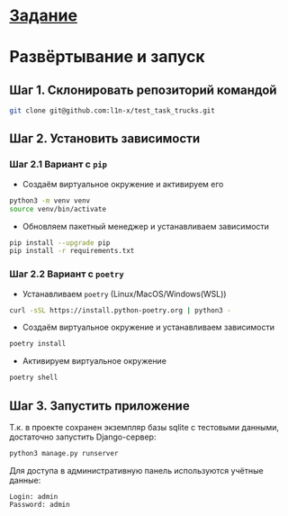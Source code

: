 # [Задание](Task.md)
# Развёртывание и запуск

## Шаг 1. Склонировать репозиторий командой

```bash
git clone git@github.com:l1n-x/test_task_trucks.git
```

## Шаг 2. Установить зависимости

### Шаг 2.1 Вариант с `pip`

- Создаём виртуальное окружение и активируем его
```bash
python3 -m venv venv
source venv/bin/activate
```

- Обновляем пакетный менеджер и устанавливаем зависимости
```bash
pip install --upgrade pip
pip install -r requirements.txt
```

### Шаг 2.2 Вариант с `poetry`

- Устанавливаем `poetry` (Linux/MacOS/Windows(WSL))
```bash
curl -sSL https://install.python-poetry.org | python3 -
```

- Создаём виртуальное окружение и устанавливаем зависимости
```bash
poetry install
```

- Активируем виртуальное окружение
```bash
poetry shell
```

## Шаг 3. Запустить приложение

Т.к. в проекте сохранен экземпляр базы sqlite с тестовыми данными, достаточно запустить Django-сервер:

```bash
python3 manage.py runserver
```

Для доступа в административную панель используются учётные данные: 
```
Login: admin
Password: admin
```